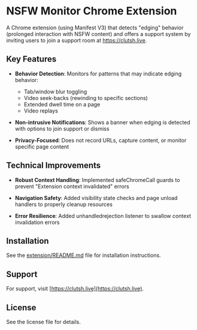 # NSFW Monitor Chrome Extension

A Chrome extension (using Manifest V3) that detects "edging" behavior (prolonged interaction with NSFW content) and offers a support system by inviting users to join a support room at https://clutsh.live.

## Key Features

- **Behavior Detection**: Monitors for patterns that may indicate edging behavior:
  - Tab/window blur toggling
  - Video seek-backs (rewinding to specific sections)
  - Extended dwell time on a page
  - Video replays

- **Non-intrusive Notifications**: Shows a banner when edging is detected with options to join support or dismiss

- **Privacy-Focused**: Does not record URLs, capture content, or monitor specific page content

## Technical Improvements

- **Robust Context Handling**: Implemented safeChromeCall guards to prevent "Extension context invalidated" errors

- **Navigation Safety**: Added visibility state checks and page unload handlers to properly cleanup resources

- **Error Resilience**: Added unhandledrejection listener to swallow context invalidation errors

## Installation

See the [extension/README.md](extension/README.md) file for installation instructions.

## Support

For support, visit [https://clutsh.live](https://clutsh.live).

## License

See the license file for details.